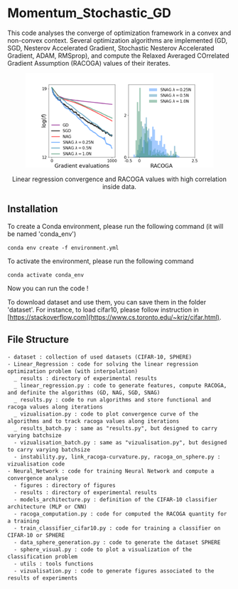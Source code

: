 # Momentum_Stochastic_GD

This code analyses the converge of optimization framework in a convex and non-convex context. 
Several optimization algorithms are implemented (GD, SGD, Nesterov Accelerated Gradient, Stochastic Nesterov Accelerated Gradient, ADAM, RMSprop), and compute the Relaxed Averaged COrrelated Gradient Assumption (RACOGA) values of their iterates.

<figure>
  <img
  src="Linear_Regression/results/gaussian_mixture/convergence/d=1000_N=_100gaussian_mixture_.png">
</figure>
<center> Linear regression convergence and RACOGA values with high correlation inside data. </center>

## Installation
To create a Conda environment, please run the following command (it will be named 'conda_env')
```
conda env create -f environment.yml
```
To activate the environment, please run the following command
```
conda activate conda_env
```
Now you can run the code !

To download dataset and use them, you can save them in the folder 'dataset'. For instance, to load cifar10, please follow instruction in [https://stackoverflow.com](https://www.cs.toronto.edu/~kriz/cifar.html).



## File Structure
```
- dataset : collection of used datasets (CIFAR-10, SPHERE)
- Linear_Regression : code for solving the linear regression optimization problem (with interpolation)
  _ results : directory of experimental results
  _ linear_regression.py : code to generate features, compute RACOGA, and definite the algorithms (GD, NAG, SGD, SNAG)
  _ results.py : code to run algorithms and store functional and racoga values along iterations
  _ vizualisation.py : code to plot convergence curve of the algorithms and to track racoga values along iterations
  _ results_batch.py : same as "results.py", but designed to carry varying batchsize
  - vizualisation_batch.py : same as "vizualisation.py", but designed to carry varying batchsize
  - instability.py, link_racoga-curvature.py, racoga_on_sphere.py : vizualisation code
- Neural_Network : code for training Neural Network and compute a convergence analyse
  - figures : directory of figures
  - results : directory of experimental results
  - models_architecture.py : definition of the CIFAR-10 classifier architecture (MLP or CNN)
  - racoga_computation.py : code for computed the RACOGA quantity for a training
  - train_classifier_cifar10.py : code for training a classifier on CIFAR-10 or SPHERE
  - data_sphere_generation.py : code to generate the dataset SPHERE
  - sphere_visual.py : code to plot a visualization of the classification problem
  - utils : tools functions
  - vizualisation.py : code to generate figures associated to the results of experiments
```
